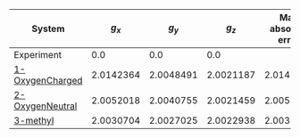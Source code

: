| System                                              | $g_x$     | $g_y$     | $g_z$     | Max absolute error | Mean absolute error |
|-----------------------------------------------------|-----------|-----------|-----------|--------------------|---------------------|
| Experiment                                          | 0.0       | 0.0       | 0.0       |                    |                     |
| [1-OxygenCharged](PYD/1-OxygenCharged/vmd_image.md) | 2.0142364 | 2.0048491 | 2.0021187 | 2.0142364          | 2.0070681           |
| [2-OxygenNeutral](PYD/2-OxygenNeutral/vmd_image.md) | 2.0052018 | 2.0040755 | 2.0021459 | 2.0052018          | 2.0038077           |
| [3-methyl](PYD/3-methyl/vmd_image.md)               | 2.0030704 | 2.0027025 | 2.0022938 | 2.0030704          | 2.0026889           |